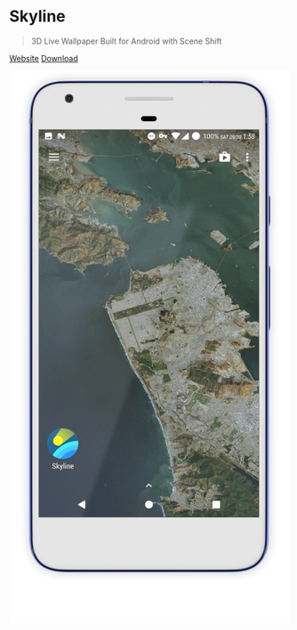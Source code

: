 # Skyline
<!--{h1:.massive-header.-with-tagline}-->

> 3D Live Wallpaper Built for Android with Scene Shift

[Website](https://justinfincher.github.io/ProjectSkylineLandingWebGL/)
[Download](https://play.google.com/store/apps/details?id=com.JustZht.Skyline)

![](docs/images/skyline_pixel_front.jpg)